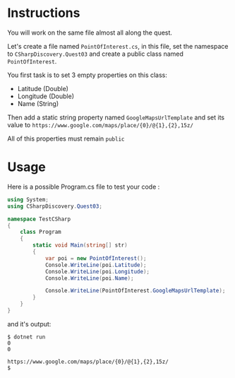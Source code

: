 # Instructions

You will work on the same file almost all along the quest.

Let's create a file named `PointOfInterest.cs`, in this file, set the namespace to `CSharpDiscovery.Quest03` and create a public class named `PointOfInterest`.

You first task is to set 3 empty properties on this class:

- Latitude (Double)
- Longitude (Double)
- Name (String)

Then add a static string property named `GoogleMapsUrlTemplate` and set its value to `https://www.google.com/maps/place/{0}/@{1},{2},15z/`

All of this properties must remain `public`

# Usage

Here is a possible Program.cs file to test your code :

```c#
using System;
using CSharpDiscovery.Quest03;

namespace TestCSharp
{
    class Program
    {
        static void Main(string[] str)
        {
            var poi = new PointOfInterest();
            Console.WriteLine(poi.Latitude);
            Console.WriteLine(poi.Longitude);
            Console.WriteLine(poi.Name);

            Console.WriteLine(PointOfInterest.GoogleMapsUrlTemplate);
        }
    }
}
```

and it's output:

```
$ dotnet run
0
0

https://www.google.com/maps/place/{0}/@{1},{2},15z/
$
```
